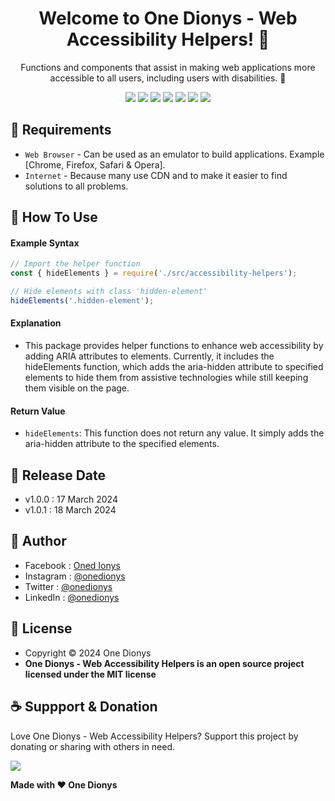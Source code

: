 <h1 align="center">Welcome to One Dionys - Web Accessibility Helpers! 👋 </h1>

<p align="center">Functions and components that assist in making web applications more accessible to all users, including users with disabilities. 💖 </p>

<p align="center">
<img src="https://img.shields.io/github/contributors/onedionys/onedionys-web-accessibility-helpers?style=flat-square">
<img src="https://img.shields.io/github/issues/onedionys/onedionys-web-accessibility-helpers?style=flat-square">
<img src="https://img.shields.io/github/stars/onedionys/onedionys-web-accessibility-helpers?style=flat-square"> 
<img src="https://img.shields.io/github/forks/onedionys/onedionys-web-accessibility-helpers?style=flat-square">
<img src="https://img.shields.io/github/last-commit/onedionys/onedionys-web-accessibility-helpers.svg?style=flat-square">
<img src="https://img.shields.io/github/languages/code-size/onedionys/onedionys-web-accessibility-helpers?style=flat-square">
<img src="https://img.shields.io/github/license/onedionys/onedionys-web-accessibility-helpers?style=flat-square">
</p>

## 💾 Requirements

* `Web Browser` - Can be used as an emulator to build applications. Example [Chrome, Firefox, Safari & Opera].
* `Internet` - Because many use CDN and to make it easier to find solutions to all problems.

## 🎯 How To Use

#### Example Syntax

```javascript
// Import the helper function
const { hideElements } = require('./src/accessibility-helpers');

// Hide elements with class 'hidden-element'
hideElements('.hidden-element');
```

#### Explanation

* This package provides helper functions to enhance web accessibility by adding ARIA attributes to elements. Currently, it includes the hideElements function, which adds the aria-hidden attribute to specified elements to hide them from assistive technologies while still keeping them visible on the page.

#### Return Value

* `hideElements`: This function does not return any value. It simply adds the aria-hidden attribute to the specified elements.

## 📆 Release Date

* v1.0.0 : 17 March 2024
* v1.0.1 : 18 March 2024

## 🧑 Author

* Facebook : <a href="https://www.facebook.com/theonedionys"> Oned Ionys</a>
* Instagram : <a href="https://www.instagram.com/onedionys/"> @onedionys</a>
* Twitter : <a href="https://twitter.com/onedionys"> @onedionys</a>
* LinkedIn :  <a href="https://www.linkedin.com/in/onedionys/"> @onedionys</a>

## 📝 License

* Copyright © 2024 One Dionys
* **One Dionys - Web Accessibility Helpers is an open source project licensed under the MIT license**

## ☕️ Suppport & Donation

Love One Dionys - Web Accessibility Helpers? Support this project by donating or sharing with others in need.

<a href="https://www.buymeacoffee.com/onedionys"><img src="https://img.shields.io/badge/Buy_Me_A_Coffee-FFDD00?style=for-the-badge&logo=buy-me-a-coffee&logoColor=black"/> </a>

**Made with ❤️ One Dionys**
